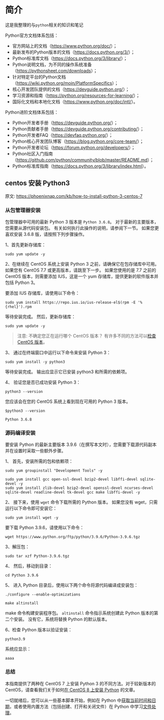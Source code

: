 # 简介

这是我整理的与`python`相关的知识和笔记

Python官方文档体系包括：

- 官方网站上的文档（<https://www.python.org/doc/>）；
- 最新发布的Python版本的文档（<https://docs.python.org/3/>）；
- Python标准库文档（<https://docs.python.org/3/library/>）；
- Python说明文档，为不同的操作系统准备（<https://pythonsheet.com/downloads>）；
- 针对特定平台的Python文档（<https://wiki.python.org/moin/PlatformSpecifics>）；
- 核心开发团队提供的文档（<https://devguide.python.org/>）；
- 学习资源和指南（<https://python.org/resources-for-learning/>）；
- 国际化文档和本地化文档（<https://www.python.org/doc/intl/>）。

Python进阶文档体系包括：

- Python开发者手册（<https://devguide.python.org/>）；
- Python贡献者手册（<https://devguide.python.org/contributing/>）；
- Python开发者FAQ（<https://devfaq.python.org/>）；
- Python核心开发团队博客（<https://blog.python.org/core-team/>）；
- Python开发者论坛（<https://forum.python.org/developers/>）；
- Python社区入门指南（<https://github.com/python/community/blob/master/README.md>）；
- Python标准库指南（<https://docs.python.org/3/library/index.html>）。

## centos 安装 Python3

原文: <https://phoenixnap.com/kb/how-to-install-python-3-centos-7>

### 从包管理器安装

包管理器中可用的最新 Python 3 版本是 `Python 3.6.8`。 对于最新的主要版本，您需要从源代码安装包。 有关如何执行此操作的说明，请参阅下一节。 如果您更喜欢安装 3.6.8 版，请按照下列步骤操作。

1、首先更新存储库：

```shell
sudo yum update -y
```

2、在继续在 CentOS 系统上安装 Python 3 之前，请确保它在包存储库中可用。 如果您有 CentOS 7.7 或更高版本，请跳至下一步。 如果您使用的是 7.7 之前的 CentOS 版本，则需要添加 IUS，这是一个 yum 存储库，提供更新的软件版本并包括 Python 3。

要添加 IUS 存储库，请使用以下命令：

```shell
sudo yum install https://repo.ius.io/ius-release-el$(rpm -E '%{rhel}').rpm
```

等待安装完成。 然后，更新存储库：

```shell
sudo yum update -y
```

> 注意: 不确定您正在运行哪个 CentOS 版本？ 有许多不同的方法可以[检查 CentOS 版本](https://phoenixnap.com/kb/how-to-check-centos-version)。

3、 通过在终端窗口中运行以下命令来安装 Python 3：

```shell
sudo yum install -y python3
```

等待安装完成。 输出应显示它已安装 python3 和所需的依赖项。

4、 验证您是否已成功安装 Python 3：

```shell
python3 --version
```

您应该会在您的 CentOS 系统上看到现在可用的 Python 3 版本。

```shell
$python3 --version

Python 3.6.8
```

### 源码编译安装

要安装 Python 的最新主要版本 3.9.6（在撰写本文时），您需要下载源代码副本并在设置时采取一些额外步骤。

1、 首先，安装所需的包和依赖项：

```shell
sudo yum groupinstall "Development Tools" -y
```

```shell
sudo yum install gcc open-ssl-devel bzip2-devel libffi-devel sqlite-devel -y
sudo yum install zlib-devel bzip2-devel openssl-devel ncurses-devel sqlite-devel readline-devel tk-devel gcc make libffi-devel -y
```

2、 接下来，使用 `wget` 命令下载所需的 Python 版本。 如果您没有 wget，只需运行以下命令即可安装它：

```shell
sudo yum install wget -y
```

要下载 Python 3.9.6，请使用以下命令：

```shell
wget https://www.python.org/ftp/python/3.9.6/Python-3.9.6.tgz
```

3、解压包：

```shell
sudo tar xzf Python-3.9.6.tgz
```

4、 然后，移动到目录：

```shell
cd Python 3.9.6
```

5、 进入 Python 目录后，使用以下两个命令将源代码编译成安装包：

```shell
./configure --enable-optimizations
```

```shell
make altinstall
```

make 命令构建安装程序包。 `altinstall` 命令指示系统创建此 Python 版本的第二个安装。 没有它，系统将替换 Python 的默认版本。

6、检查 Python 版本以验证安装：

```shell
python3.9
```

系统应显示：

```shell
aaaa
```

### 总结

本指南提供了两种在 CentOS 7 上安装 Python 3 的不同方法。对于较新版本的 CentOS，请查看我们关于如何[在 CentOS 8 上安装 Python](https://phoenixnap.com/kb/install-python-on-centos-8) 的文章。

一切就绪后，您可以从一些基本脚本开始，例如在 Python 中[获取当前时间和日期](https://phoenixnap.com/kb/get-current-date-time-python)，或者使用内置方法（包括创建、打开和关闭文件）在 Python 中学习[文件处理](https://phoenixnap.com/kb/file-handling-in-python)。
